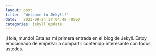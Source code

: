 ```yaml
---
layout: post
title:  "Welcome to Jekyll!"
date:   2023-09-24 17:04:48 -0500
categories: jekyll update
---
```

¡Hola, mundo! Esta es mi primera entrada en el blog de Jekyll. Estoy emocionado de empezar a compartir contenido interesante con todos ustedes.
